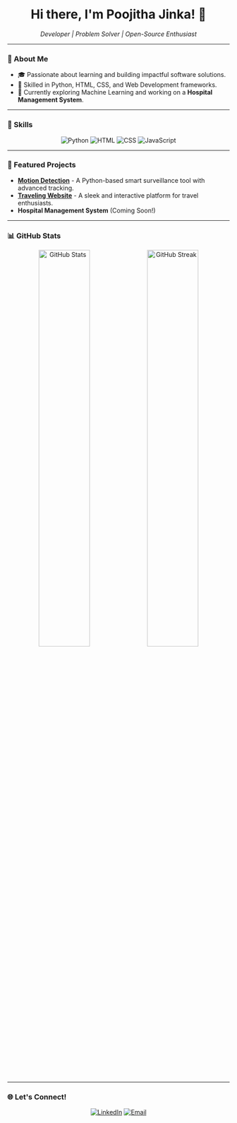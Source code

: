 <h1 align="center">Hi there, I'm Poojitha Jinka! 👋</h1>
<p align="center">
  <i>Developer | Problem Solver | Open-Source Enthusiast</i>
</p>

---

### 🚀 About Me  
- 🎓 Passionate about learning and building impactful software solutions.  
- 🌟 Skilled in Python, HTML, CSS, and Web Development frameworks.  
- 🌱 Currently exploring Machine Learning and working on a **Hospital Management System**.  

---

### 🌟 Skills  
<p align="center">
  <img src="https://img.shields.io/badge/Python-3776AB?style=for-the-badge&logo=python&logoColor=white" alt="Python"/>
  <img src="https://img.shields.io/badge/HTML-E34F26?style=for-the-badge&logo=html5&logoColor=white" alt="HTML"/>
  <img src="https://img.shields.io/badge/CSS-1572B6?style=for-the-badge&logo=css3&logoColor=white" alt="CSS"/>
  <img src="https://img.shields.io/badge/JavaScript-F7DF1E?style=for-the-badge&logo=javascript&logoColor=black" alt="JavaScript"/>
</p>

---

### 📂 Featured Projects  
- [**Motion Detection**](#) - A Python-based smart surveillance tool with advanced tracking.  
- [**Traveling Website**](#) - A sleek and interactive platform for travel enthusiasts.  
- **Hospital Management System** (Coming Soon!)  

---

### 📊 GitHub Stats  
<p align="center">
  <img src="https://github-readme-stats.vercel.app/api?username=poojithajinka2003&show_icons=true&theme=radical" alt="GitHub Stats" width="48%"/>
  <img src="https://github-readme-streak-stats.herokuapp.com/?user=poojithajinka2003&theme=radical" alt="GitHub Streak" width="48%"/>
</p>

---

### 🌐 Let's Connect!  
<p align="center">
  <a href="www.linkedin.com/in/jinka-poojitha"><img src="https://img.shields.io/badge/LinkedIn-0077B5?style=for-the-badge&logo=linkedin&logoColor=white" alt="LinkedIn"></a>
  <a href="mailto:jinkasujatha77998@example.com"><img src="https://img.shields.io/badge/Email-D14836?style=for-the-badge&logo=gmail&logoColor=white" alt="Email"></a>
</p>
